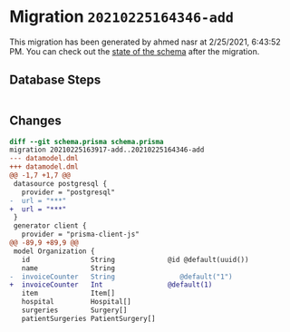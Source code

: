 # Migration `20210225164346-add`

This migration has been generated by ahmed nasr at 2/25/2021, 6:43:52 PM.
You can check out the [state of the schema](./schema.prisma) after the migration.

## Database Steps

```sql

```

## Changes

```diff
diff --git schema.prisma schema.prisma
migration 20210225163917-add..20210225164346-add
--- datamodel.dml
+++ datamodel.dml
@@ -1,7 +1,7 @@
 datasource postgresql {
   provider = "postgresql"
-  url = "***"
+  url = "***"
 }
 generator client {
   provider = "prisma-client-js"
@@ -89,9 +89,9 @@
 model Organization {
   id               String             @id @default(uuid())
   name             String
-  invoiceCounter   String                @default("1")
+  invoiceCounter   Int                @default(1)
   item             Item[]
   hospital         Hospital[]
   surgeries        Surgery[]
   patientSurgeries PatientSurgery[]
```



